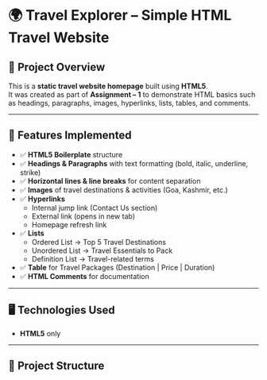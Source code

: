 # 🌍 Travel Explorer – Simple HTML Travel Website  

## 📌 Project Overview  
This is a **static travel website homepage** built using **HTML5**.  
It was created as part of **Assignment – 1** to demonstrate HTML basics such as headings, paragraphs, images, hyperlinks, lists, tables, and comments.  

---

## 🎯 Features Implemented  
- ✅ **HTML5 Boilerplate** structure  
- ✅ **Headings & Paragraphs** with text formatting (bold, italic, underline, strike)  
- ✅ **Horizontal lines & line breaks** for content separation  
- ✅ **Images** of travel destinations & activities (Goa, Kashmir, etc.)  
- ✅ **Hyperlinks**  
  - Internal jump link (Contact Us section)  
  - External link (opens in new tab)  
  - Homepage refresh link  
- ✅ **Lists**  
  - Ordered List → Top 5 Travel Destinations  
  - Unordered List → Travel Essentials to Pack  
  - Definition List → Travel-related terms  
- ✅ **Table** for Travel Packages (Destination | Price | Duration)  
- ✅ **HTML Comments** for documentation  

---

## 🖥️ Technologies Used  
- **HTML5** only 

---

## 📂 Project Structure  
